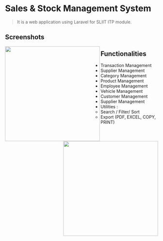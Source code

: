 # Sales & Stock Management System

> It is a web application using Laravel for SLIIT ITP module.

## Screenshots

<img align="left" src="https://res.cloudinary.com/mahadi/image/upload/v1610293284/Picture1_z2vj8z.png"  width="312px" heigth="188px">
<img align="right" src="https://res.cloudinary.com/mahadi/image/upload/v1610293285/Picture2_n6jejw.png"  width="312px" heigth="188px">

## Functionalities

<ul>
<li>Transaction Management</li>
<li>Supplier Management</li>
<li>Category Management</li>
<li>Product Management</li>
<li>Employee Management</li>
<li>Vehicle Management</li>
<li>Customer Management</li>
<li>Supplier Management</li>
<li>
    Utilities :
    <ul>
    <li>Search / Filter/ Sort</li>
    <li>Export (PDF, EXCEL, COPY, PRINT) </li>
    </ul>  
</li>
</ul>
